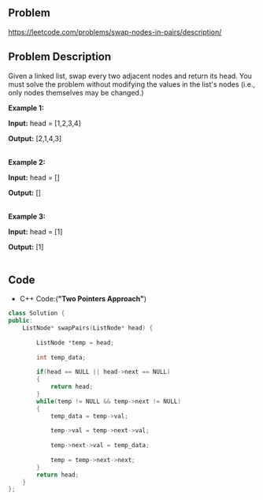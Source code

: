 ## Problem

https://leetcode.com/problems/swap-nodes-in-pairs/description/

## Problem Description

Given a linked list, swap every two adjacent nodes and return its head. You must solve the problem without modifying the values in the list's nodes (i.e., only nodes themselves may be changed.)

**Example 1:**

**Input:** head = [1,2,3,4]  

**Output:** [2,1,4,3]  
<br>

**Example 2:**

**Input:** head = []  

**Output:** []    
<br>

**Example 3:**

**Input:** head = [1]  

**Output:** [1]    
<br>

## Code

- C++ Code:(**"Two Pointers Approach"**)

```cpp
class Solution {
public:
    ListNode* swapPairs(ListNode* head) {
        
        ListNode *temp = head;
        
        int temp_data;
        
        if(head == NULL || head->next == NULL)
        {
            return head;
        }
        while(temp != NULL && temp->next != NULL)
        {
            temp_data = temp->val;
            
            temp->val = temp->next->val;
            
            temp->next->val = temp_data;
            
            temp = temp->next->next;
        }
        return head;
    }
};
```
